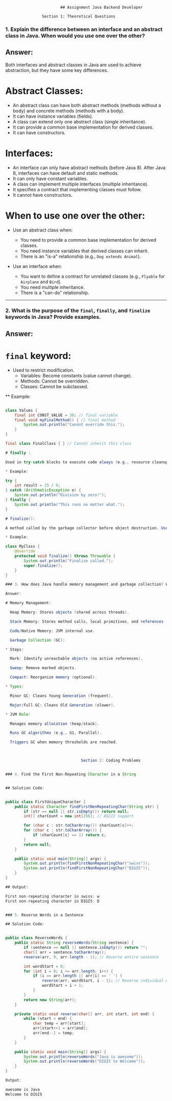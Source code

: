                             ## Assignment Java Backend Developer

                    Section 1: Theoretical Questions

### 1. Explain the difference between an interface and an abstract class in Java. When would you use one over the other?

## Answer:

Both interfaces and abstract classes in Java are used to achieve abstraction, but they have some key differences.

# Abstract Classes:

- An abstract class can have both abstract methods (methods without a body) and concrete methods (methods with a body).
- It can have instance variables (fields).
- A class can extend only one abstract class (single inheritance).
- It can provide a common base implementation for derived classes.
- It can have constructors.

# Interfaces:

- An interface can only have abstract methods (before Java 8). After Java 8, interfaces can have default and static methods.
- It can only have constant variables.
- A class can implement multiple interfaces (multiple inheritance).
- It specifies a contract that implementing classes must follow.
- It cannot have constructors.

# When to use one over the other:

- Use an abstract class when:

  - You need to provide a common base implementation for derived classes.
  - You need instance variables that derived classes can inherit.
  - There is an "is-a" relationship (e.g., `Dog extends Animal`).

- Use an interface when:
  - You want to define a contract for unrelated classes (e.g., `Flyable` for `Airplane` and `Bird`).
  - You need multiple inheritance.
  - There is a "can-do" relationship.

---

### 2. What is the purpose of the `final`, `finally`, and `finalize` keywords in Java? Provide examples.

## Answer:

# `final` keyword:

- Used to restrict modification.
  - Variables: Become constants (value cannot change).
  - Methods: Cannot be overridden.
  - Classes: Cannot be subclassed.

\*\* Example:

```java

class Values {
    final int CONST_VALUE = 30; // final variable
    final void myFinalMethod() { // final method
        System.out.println("Cannot override this.");
    }
}

final class FinalClass { } // Cannot inherit this class

# finally :

Used in try-catch blocks to execute code always (e.g., resource cleanup).

* Example:

try {
    int result = 25 / 0;
} catch (ArithmeticException e) {
    System.out.println("Division by zero!");
} finally {
    System.out.println("This runs no matter what.");
}

# finalize():

A method called by the garbage collector before object destruction. Used for cleanup.

* Example:

class MyClass {
    @Override
    protected void finalize() throws Throwable {
        System.out.println("Finalize called.");
        super.finalize();
    }
}

### 3. How does Java handle memory management and garbage collection? What is the role of the JVM in this process?

Answer:

# Memory Management:

  Heap Memory: Stores objects (shared across threads).

  Stack Memory: Stores method calls, local primitives, and references (per-thread).

  Code/Native Memory: JVM internal use.

  Garbage Collection (GC):

* Steps:

  Mark: Identify unreachable objects (no active references).

  Sweep: Remove marked objects.

  Compact: Reorganize memory (optional).

* Types:

  Minor GC: Cleans Young Generation (frequent).

  Major/Full GC: Cleans Old Generation (slower).

* JVM Role:

  Manages memory allocation (heap/stack).

  Runs GC algorithms (e.g., G1, Parallel).

  Triggers GC when memory thresholds are reached.



                                 Section 2: Coding Problems


### 4. Find the First Non-Repeating Character in a String


## Solution Code:


public class FirstUniqueCharacter {
    public static Character findFirstNonRepeatingChar(String str) {
        if (str == null || str.isEmpty()) return null;
        int[] charCount = new int[256]; // ASCII support

        for (char c : str.toCharArray()) charCount[c]++;
        for (char c : str.toCharArray()) {
            if (charCount[c] == 1) return c;
        }
        return null;
    }

    public static void main(String[] args) {
        System.out.println(findFirstNonRepeatingChar("swiss"));
        System.out.println(findFirstNonRepeatingChar("DIGI5"));
    }
}

## Output:

First non-repeating character in swiss: w
First non-repeating character in DIGI5: D


### 5. Reverse Words in a Sentence

## Solution Code:


public class ReverseWords {
    public static String reverseWords(String sentence) {
        if (sentence == null || sentence.isEmpty()) return "";
        char[] arr = sentence.toCharArray();
        reverse(arr, 0, arr.length - 1); // Reverse entire sentence

        int wordStart = 0;
        for (int i = 0; i <= arr.length; i++) {
            if (i == arr.length || arr[i] == ' ') {
                reverse(arr, wordStart, i - 1); // Reverse individual word
                wordStart = i + 1;
            }
        }
        return new String(arr);
    }

    private static void reverse(char[] arr, int start, int end) {
        while (start < end) {
            char temp = arr[start];
            arr[start++] = arr[end];
            arr[end--] = temp;
        }
    }

    public static void main(String[] args) {
        System.out.println(reverseWords("Java is awesome"));
        System.out.println(reverseWords("DIGI5 to Welcome"));
    }
}

Output:

awesome is Java
Welcome to DIGI5
```
